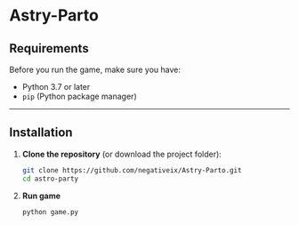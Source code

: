 # Astry-Parto
## Requirements

Before you run the game, make sure you have:

- Python 3.7 or later
- `pip` (Python package manager)

---

## Installation

1. **Clone the repository** (or download the project folder):
   ```bash
   git clone https://github.com/negativeix/Astry-Parto.git
   cd astro-party 
2. **Run game** 
   ```bash
   python game.py

